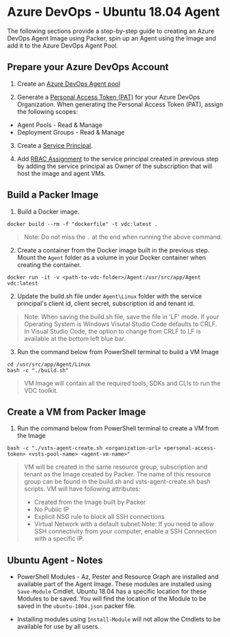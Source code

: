 # Azure DevOps - Ubuntu 18.04 Agent

The following sections provide a step-by-step guide to creating an Azure DevOps Agent Image using Packer, spin up an Agent using the Image and add it to the Azure DevOps Agent Pool.

## Prepare your Azure DevOps Account

1. Create an [Azure DevOps Agent pool](https://docs.microsoft.com/en-us/azure/devops/pipelines/agents/pools-queues?view=azure-devops#creating-agent-pools)

2. Generate a [Personal Access Token (PAT)](https://docs.microsoft.com/en-us/azure/devops/organizations/accounts/use-personal-access-tokens-to-authenticate?view=azure-devops#create-personal-access-tokens-to-authenticate-access) for your Azure DevOps Organization. When generating the Personal Access Token (PAT), assign the following scopes:

* Agent Pools - Read & Manage
* Deployment Groups - Read & Manage

3. Create a [Service Principal](https://docs.microsoft.com/en-us/powershell/azure/create-azure-service-principal-azureps?view=azps-2.4.0).

4. Add [RBAC Assignment](https://docs.microsoft.com/en-us/azure/role-based-access-control/role-assignments-portal#add-a-role-assignment) to the service principal created in previous step by adding the service principal as Owner of the subscription that will host the image and agent VMs.

## Build a Packer Image

1. Build a Docker image.

```
docker build --rm -f "dockerfile" -t vdc:latest .
```

> Note: Do not miss the `.` at the end when running the above command.

2. Create a container from the Docker image built in the previous step. Mount the `Agent` folder as a volume in your Docker container when creating the container.

```
docker run -it -v <path-to-vdc-folder>/Agent:/usr/src/app/Agent vdc:latest
```

2. Update the build.sh file under `Agent\Linux` folder with the service principal's client id, client secret, subscription id and tenant id. 

> Note: When saving the build.sh file, save the file in 'LF' mode. If your Operating System is Windows Visutal Studio Code defaults to CRLF. In Visual Studio Code, the option to change from CRLF to LF is available at the bottom left blue bar.

3. Run the command below from PowerShell terminal to build a VM Image

```
cd /usr/src/app/Agent/Linux
bash -c "./build.sh"
```

> VM Image will contain all the required tools, SDKs and CLIs to run the VDC toolkit.

## Create a VM from Packer Image

1. Run the command below from PowerShell terminal to create a VM from the Image

```
bash -c "./vsts-agent-create.sh <organization-url> <personal-access-token> <vsts-pool-name> <agent-vm-name>"
```

> VM will be created in the same resource group, subscription and tenant as the Image created by Packer. The name of this resource group can be found in the build.sh and vsts-agent-create.sh bash scripts.
> VM will have following attributes:
> * Created from the Image built by Packer
> * No Public IP
> * Explicit NSG rule to block all SSH connections
> * Virtual Network with a default subnet
> Note: If you need to allow SSH connectivity from your computer, enable a SSH Connection with a specific IP.

## Ubuntu Agent - Notes

* PowerShell Modules - Az, Pester and Resource Graph are installed and available part of the Agent Image. These modules are installed using `Save-Module` Cmdlet. Ubuntu 18.04 has a specific location for these Modules to be saved. You will find the location of the Module to be saved in the `ubuntu-1804.json` packer file. 

* Installing modules using `Install-Module` will not allow the Cmdlets to be available for use by all users.
